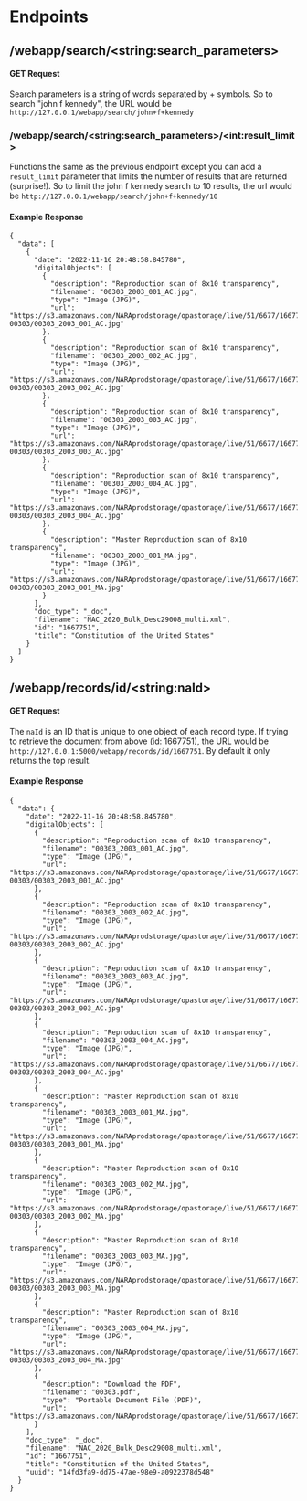 # Endpoints
## /webapp/search/\<string:search_parameters\>
#### GET Request
Search parameters is a string of words separated by + symbols. So to search "john f kennedy", the URL would be `http://127.0.0.1/webapp/search/john+f+kennedy`

### /webapp/search/\<string:search_parameters\>/\<int:result_limit\>
Functions the same as the previous endpoint except you can add a `result_limit` parameter that limits the number of results that are returned (surprise!). So to limit the john f kennedy search to 10 results, the url would be `http://127.0.0.1/webapp/search/john+f+kennedy/10`

#### Example Response
```
{
  "data": [
    {
      "date": "2022-11-16 20:48:58.845780",
      "digitalObjects": [
        {
          "description": "Reproduction scan of 8x10 transparency",
          "filename": "00303_2003_001_AC.jpg",
          "type": "Image (JPG)",
          "url": "https://s3.amazonaws.com/NARAprodstorage/opastorage/live/51/6677/1667751/content/harvest/1667751-00303/00303_2003_001_AC.jpg"
        },
        {
          "description": "Reproduction scan of 8x10 transparency",
          "filename": "00303_2003_002_AC.jpg",
          "type": "Image (JPG)",
          "url": "https://s3.amazonaws.com/NARAprodstorage/opastorage/live/51/6677/1667751/content/harvest/1667751-00303/00303_2003_002_AC.jpg"
        },
        {
          "description": "Reproduction scan of 8x10 transparency",
          "filename": "00303_2003_003_AC.jpg",
          "type": "Image (JPG)",
          "url": "https://s3.amazonaws.com/NARAprodstorage/opastorage/live/51/6677/1667751/content/harvest/1667751-00303/00303_2003_003_AC.jpg"
        },
        {
          "description": "Reproduction scan of 8x10 transparency",
          "filename": "00303_2003_004_AC.jpg",
          "type": "Image (JPG)",
          "url": "https://s3.amazonaws.com/NARAprodstorage/opastorage/live/51/6677/1667751/content/harvest/1667751-00303/00303_2003_004_AC.jpg"
        },
        {
          "description": "Master Reproduction scan of 8x10 transparency",
          "filename": "00303_2003_001_MA.jpg",
          "type": "Image (JPG)",
          "url": "https://s3.amazonaws.com/NARAprodstorage/opastorage/live/51/6677/1667751/content/harvest/1667751-00303/00303_2003_001_MA.jpg"
        }
      ],
      "doc_type": "_doc",
      "filename": "NAC_2020_Bulk_Desc29008_multi.xml",
      "id": "1667751",
      "title": "Constitution of the United States"
    }
  ]
}
```

## /webapp/records/id/\<string:naId\>
#### GET Request
The `naId` is an ID that is unique to one object of each record type. If trying to retrieve the document from above (id: 1667751), the URL would be `http://127.0.0.1:5000/webapp/records/id/1667751`. By default it only returns the top result.

#### Example Response
```
{
  "data": {
    "date": "2022-11-16 20:48:58.845780",
    "digitalObjects": [
      {
        "description": "Reproduction scan of 8x10 transparency",
        "filename": "00303_2003_001_AC.jpg",
        "type": "Image (JPG)",
        "url": "https://s3.amazonaws.com/NARAprodstorage/opastorage/live/51/6677/1667751/content/harvest/1667751-00303/00303_2003_001_AC.jpg"
      },
      {
        "description": "Reproduction scan of 8x10 transparency",
        "filename": "00303_2003_002_AC.jpg",
        "type": "Image (JPG)",
        "url": "https://s3.amazonaws.com/NARAprodstorage/opastorage/live/51/6677/1667751/content/harvest/1667751-00303/00303_2003_002_AC.jpg"
      },
      {
        "description": "Reproduction scan of 8x10 transparency",
        "filename": "00303_2003_003_AC.jpg",
        "type": "Image (JPG)",
        "url": "https://s3.amazonaws.com/NARAprodstorage/opastorage/live/51/6677/1667751/content/harvest/1667751-00303/00303_2003_003_AC.jpg"
      },
      {
        "description": "Reproduction scan of 8x10 transparency",
        "filename": "00303_2003_004_AC.jpg",
        "type": "Image (JPG)",
        "url": "https://s3.amazonaws.com/NARAprodstorage/opastorage/live/51/6677/1667751/content/harvest/1667751-00303/00303_2003_004_AC.jpg"
      },
      {
        "description": "Master Reproduction scan of 8x10 transparency",
        "filename": "00303_2003_001_MA.jpg",
        "type": "Image (JPG)",
        "url": "https://s3.amazonaws.com/NARAprodstorage/opastorage/live/51/6677/1667751/content/harvest/1667751-00303/00303_2003_001_MA.jpg"
      },
      {
        "description": "Master Reproduction scan of 8x10 transparency",
        "filename": "00303_2003_002_MA.jpg",
        "type": "Image (JPG)",
        "url": "https://s3.amazonaws.com/NARAprodstorage/opastorage/live/51/6677/1667751/content/harvest/1667751-00303/00303_2003_002_MA.jpg"
      },
      {
        "description": "Master Reproduction scan of 8x10 transparency",
        "filename": "00303_2003_003_MA.jpg",
        "type": "Image (JPG)",
        "url": "https://s3.amazonaws.com/NARAprodstorage/opastorage/live/51/6677/1667751/content/harvest/1667751-00303/00303_2003_003_MA.jpg"
      },
      {
        "description": "Master Reproduction scan of 8x10 transparency",
        "filename": "00303_2003_004_MA.jpg",
        "type": "Image (JPG)",
        "url": "https://s3.amazonaws.com/NARAprodstorage/opastorage/live/51/6677/1667751/content/harvest/1667751-00303/00303_2003_004_MA.jpg"
      },
      {
        "description": "Download the PDF",
        "filename": "00303.pdf",
        "type": "Portable Document File (PDF)",
        "url": "https://s3.amazonaws.com/NARAprodstorage/opastorage/live/51/6677/1667751/content/arcmedia/congress/00303.pdf"
      }
    ],
    "doc_type": "_doc",
    "filename": "NAC_2020_Bulk_Desc29008_multi.xml",
    "id": "1667751",
    "title": "Constitution of the United States",
    "uuid": "14fd3fa9-dd75-47ae-98e9-a0922378d548"
  }
}
```

